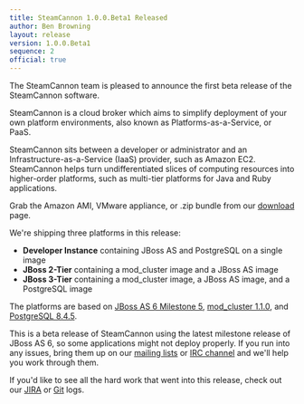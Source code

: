 ```yaml
---
title: SteamCannon 1.0.0.Beta1 Released
author: Ben Browning
layout: release
version: 1.0.0.Beta1
sequence: 2
official: true
---
```


The SteamCannon team is pleased to announce the first beta release of
the SteamCannon software.

SteamCannon is a cloud broker which aims to simplify deployment of
your own platform environments, also known as Platforms-as-a-Service,
or PaaS.

SteamCannon sits between a developer or administrator and an Infrastructure-as-a-Service 
(IaaS) provider, such as Amazon EC2.  SteamCannon helps turn undifferentiated
slices of computing resources into higher-order platforms, such as multi-tier 
platforms for Java and Ruby applications.

Grab the Amazon AMI, VMware appliance, or .zip bundle from our
[download](/download) page.

We're shipping three platforms in this release:

* **Developer Instance** containing JBoss AS and PostgreSQL on a single image
* **JBoss 2-Tier** containing a mod_cluster image and a JBoss AS image
* **JBoss 3-Tier** containing a mod_cluster image, a JBoss AS image, and a PostgreSQL image

The platforms are based on [JBoss AS 6 Milestone 5][as6m5],
[mod_cluster 1.1.0][mod_cluster], and [PostgreSQL 8.4.5][postgresql].

[as6m5]: http://community.jboss.org/wiki/AS600M5ReleaseNotes
[mod_cluster]: http://docs.jboss.org/mod_cluster/1.1.0/html/changelog.html
[postgresql]: http://www.postgresql.org/docs/8.4/static/release-8-4-5.html

This is a beta release of SteamCannon using the latest milestone
release of JBoss AS 6, so some applications might not deploy
properly. If you run into any issues, bring them up on our [mailing
lists](/community/mailing_lists/) or [IRC channel](/community/) and
we'll help you work through them.

If you'd like to see all the hard work that went into this release,
check out our [JIRA][jira] or [Git][git] logs.

[jira]: #{release_for_version(page.version).urls.jira}
[git]: #{release_for_version(page.version).urls.github.log}
